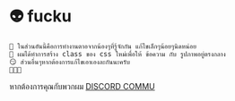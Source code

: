# 👽 fucku
```
🥶 ในส่วนอันนี้คือการทำงานตาอจากน้องๆที่รู้จักกัน แก้ไขเล็กๆน้อยๆนิดหน่อย
🥶 ผมได้ทำการสร้าง class ของ css ใหม่เพื่อให้ ข้อความ กับ รูปภาพอยู่ตรงกลาง
😏 ส่วนอื่นๆหากต้องการแก้ไขเอาเองละกันนะครับ
🥰🥰🥰
```
หากต้องการคุณกับพวกผม [DISCORD COMMU](https://discord.gg/Zm6e3DMTrK)


